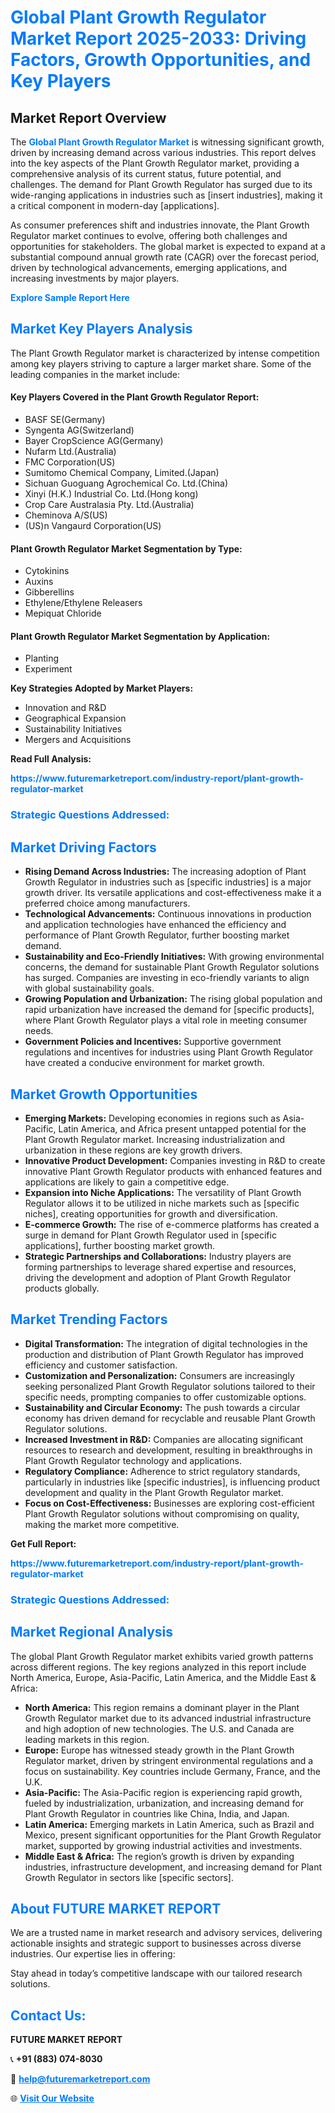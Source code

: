 <h1 style="color: #007BFF;">Global Plant Growth Regulator Market Report 2025-2033: Driving Factors, Growth Opportunities, and Key Players</h1>

<section id="overview">
<h2>Market Report Overview</h2>
<p>The <a href="https://www.futuremarketreport.com/industry-report/plant-growth-regulator-market" style="color: #007BFF; text-decoration: none;"><strong>Global Plant Growth Regulator Market</strong></a> is witnessing significant growth, driven by increasing demand across various industries. This report delves into the key aspects of the Plant Growth Regulator market, providing a comprehensive analysis of its current status, future potential, and challenges. The demand for Plant Growth Regulator has surged due to its wide-ranging applications in industries such as [insert industries], making it a critical component in modern-day [applications].</p>
<p>As consumer preferences shift and industries innovate, the Plant Growth Regulator market continues to evolve, offering both challenges and opportunities for stakeholders. The global market is expected to expand at a substantial compound annual growth rate (CAGR) over the forecast period, driven by technological advancements, emerging applications, and increasing investments by major players.</p>
</section>

<section id="overview">
<p><a href="https://www.futuremarketreport.com/request-sample/reportId=103026" style="color: #007BFF; text-decoration: none;"><strong>Explore Sample Report Here</strong></a></p>
</section>

<section id="key-players">
<h2 style="color: #007BFF;">Market Key Players Analysis</h2>
<p>The Plant Growth Regulator market is characterized by intense competition among key players striving to capture a larger market share. Some of the leading companies in the market include:</p>
<h4>Key Players Covered in the Plant Growth Regulator Report:</h4>
<ul><li>BASF SE(Germany)</li><li>Syngenta AG(Switzerland)</li><li>Bayer CropScience AG(Germany)</li><li>Nufarm Ltd.(Australia)</li><li>FMC Corporation(US)</li><li>Sumitomo Chemical Company, Limited.(Japan)</li><li>Sichuan Guoguang Agrochemical Co. Ltd.(China)</li><li>Xinyi (H.K.) Industrial Co. Ltd.(Hong kong)</li><li>Crop Care Australasia Pty. Ltd.(Australia)</li><li>Cheminova A/S(US)</li><li>(US)n Vangaurd Corporation(US)</li></ul>
<h4>Plant Growth Regulator Market Segmentation by Type:</h4>
<ul><li>Cytokinins</li><li>Auxins</li><li>Gibberellins</li><li>Ethylene/Ethylene Releasers</li><li>Mepiquat Chloride</li></ul>

<h4>Plant Growth Regulator Market Segmentation by Application:</h4>
<ul><li>Planting</li><li>Experiment</li></ul>
<p><strong>Key Strategies Adopted by Market Players:</strong></p>
<ul>
<li>Innovation and R&D</li>
<li>Geographical Expansion</li>
<li>Sustainability Initiatives</li>
<li>Mergers and Acquisitions</li>
</ul>
</section>

<section>
<p><strong>Read Full Analysis: </strong></p><a href="https://www.futuremarketreport.com/industry-report/plant-growth-regulator-market" style="color: #007BFF; text-decoration: none;"><strong>https://www.futuremarketreport.com/industry-report/plant-growth-regulator-market</strong></a>
<h3 style="color: #007BFF;">Strategic Questions Addressed:</h3>
</section>

<section id="driving-factors">
<h2 style="color: #007BFF;">Market Driving Factors</h2>
<ul>
<li><strong>Rising Demand Across Industries:</strong> The increasing adoption of Plant Growth Regulator in industries such as [specific industries] is a major growth driver. Its versatile applications and cost-effectiveness make it a preferred choice among manufacturers.</li>
<li><strong>Technological Advancements:</strong> Continuous innovations in production and application technologies have enhanced the efficiency and performance of Plant Growth Regulator, further boosting market demand.</li>
<li><strong>Sustainability and Eco-Friendly Initiatives:</strong> With growing environmental concerns, the demand for sustainable Plant Growth Regulator solutions has surged. Companies are investing in eco-friendly variants to align with global sustainability goals.</li>
<li><strong>Growing Population and Urbanization:</strong> The rising global population and rapid urbanization have increased the demand for [specific products], where Plant Growth Regulator plays a vital role in meeting consumer needs.</li>
<li><strong>Government Policies and Incentives:</strong> Supportive government regulations and incentives for industries using Plant Growth Regulator have created a conducive environment for market growth.</li>
</ul>
</section>

<section id="growth-opportunities">
<h2 style="color: #007BFF;">Market Growth Opportunities</h2>
<ul>
<li><strong>Emerging Markets:</strong> Developing economies in regions such as Asia-Pacific, Latin America, and Africa present untapped potential for the Plant Growth Regulator market. Increasing industrialization and urbanization in these regions are key growth drivers.</li>
<li><strong>Innovative Product Development:</strong> Companies investing in R&D to create innovative Plant Growth Regulator products with enhanced features and applications are likely to gain a competitive edge.</li>
<li><strong>Expansion into Niche Applications:</strong> The versatility of Plant Growth Regulator allows it to be utilized in niche markets such as [specific niches], creating opportunities for growth and diversification.</li>
<li><strong>E-commerce Growth:</strong> The rise of e-commerce platforms has created a surge in demand for Plant Growth Regulator used in [specific applications], further boosting market growth.</li>
<li><strong>Strategic Partnerships and Collaborations:</strong> Industry players are forming partnerships to leverage shared expertise and resources, driving the development and adoption of Plant Growth Regulator products globally.</li>
</ul>
</section>

<section id="trending-factors">
<h2 style="color: #007BFF;">Market Trending Factors</h2>
<ul>
<li><strong>Digital Transformation:</strong> The integration of digital technologies in the production and distribution of Plant Growth Regulator has improved efficiency and customer satisfaction.</li>
<li><strong>Customization and Personalization:</strong> Consumers are increasingly seeking personalized Plant Growth Regulator solutions tailored to their specific needs, prompting companies to offer customizable options.</li>
<li><strong>Sustainability and Circular Economy:</strong> The push towards a circular economy has driven demand for recyclable and reusable Plant Growth Regulator solutions.</li>
<li><strong>Increased Investment in R&D:</strong> Companies are allocating significant resources to research and development, resulting in breakthroughs in Plant Growth Regulator technology and applications.</li>
<li><strong>Regulatory Compliance:</strong> Adherence to strict regulatory standards, particularly in industries like [specific industries], is influencing product development and quality in the Plant Growth Regulator market.</li>
<li><strong>Focus on Cost-Effectiveness:</strong> Businesses are exploring cost-efficient Plant Growth Regulator solutions without compromising on quality, making the market more competitive.</li>
</ul>
</section>

<section>
<p><strong>Get Full Report: </strong></p><a href="https://www.futuremarketreport.com/industry-report/plant-growth-regulator-market" style="color: #007BFF; text-decoration: none;"><strong>https://www.futuremarketreport.com/industry-report/plant-growth-regulator-market</strong></a>
<h3 style="color: #007BFF;">Strategic Questions Addressed:</h3>
</section>


<section id="regional-analysis">
<h2 style="color: #007BFF;">Market Regional Analysis</h2>
<p>The global Plant Growth Regulator market exhibits varied growth patterns across different regions. The key regions analyzed in this report include North America, Europe, Asia-Pacific, Latin America, and the Middle East & Africa:</p>
<ul>
<li><strong>North America:</strong> This region remains a dominant player in the Plant Growth Regulator market due to its advanced industrial infrastructure and high adoption of new technologies. The U.S. and Canada are leading markets in this region.</li>
<li><strong>Europe:</strong> Europe has witnessed steady growth in the Plant Growth Regulator market, driven by stringent environmental regulations and a focus on sustainability. Key countries include Germany, France, and the U.K.</li>
<li><strong>Asia-Pacific:</strong> The Asia-Pacific region is experiencing rapid growth, fueled by industrialization, urbanization, and increasing demand for Plant Growth Regulator in countries like China, India, and Japan.</li>
<li><strong>Latin America:</strong> Emerging markets in Latin America, such as Brazil and Mexico, present significant opportunities for the Plant Growth Regulator market, supported by growing industrial activities and investments.</li>
<li><strong>Middle East & Africa:</strong> The region’s growth is driven by expanding industries, infrastructure development, and increasing demand for Plant Growth Regulator in sectors like [specific sectors].</li>
</ul>
</section>

<footer>
<h2 style="color: #007BFF;">About FUTURE MARKET REPORT</h2>
<p>We are a trusted name in market research and advisory services, delivering actionable insights and strategic support to businesses across diverse industries. Our expertise lies in offering:</p>

<p>Stay ahead in today’s competitive landscape with our tailored research solutions.</p>

<h2 style="color: #007BFF;">Contact Us:</h2>
<p><strong>FUTURE MARKET REPORT</strong></p>
<p>📞 <strong>+91 (883) 074-8030</strong></p>
<p>📧 <strong><a href="mailto:help@futuremarketreport.com" style="color: #007BFF;">help@futuremarketreport.com</a></strong></p>
<p>🌐 <strong><a href="https://www.futuremarketreport.com/" style="color: #007BFF;">Visit Our Website</a></strong></p>
</footer>